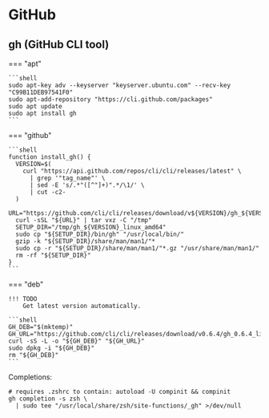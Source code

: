 # GitHub

## gh (GitHub CLI tool)

=== "apt"

    ```shell
    sudo apt-key adv --keyserver "keyserver.ubuntu.com" --recv-key "C99B11DEB97541F0"
    sudo apt-add-repository "https://cli.github.com/packages"
    sudo apt update
    sudo apt install gh
    ```

=== "github"

    ```shell
    function install_gh() {
      VERSION=$(
        curl "https://api.github.com/repos/cli/cli/releases/latest" \
          | grep '"tag_name"' \
          | sed -E 's/.*"([^"]+)".*/\1/' \
          | cut -c2-
      )
      URL="https://github.com/cli/cli/releases/download/v${VERSION}/gh_${VERSION}_linux_amd64.tar.gz"
      curl -sSL "${URL}" | tar vxz -C "/tmp"
      SETUP_DIR="/tmp/gh_${VERSION}_linux_amd64"
      sudo cp "${SETUP_DIR}/bin/gh" "/usr/local/bin/"
      gzip -k "${SETUP_DIR}/share/man/man1/"*
      sudo cp -r "${SETUP_DIR}/share/man/man1/"*.gz "/usr/share/man/man1/"
      rm -rf "${SETUP_DIR}"
    }
    ```

=== "deb"

    !!! TODO
        Get latest version automatically.
    
    ```shell
    GH_DEB="$(mktemp)"
    GH_URL="https://github.com/cli/cli/releases/download/v0.6.4/gh_0.6.4_linux_amd64.deb"
    curl -sS -L -o "${GH_DEB}" "${GH_URL}"
    sudo dpkg -i "${GH_DEB}"
    rm "${GH_DEB}"
    ```


Completions:

```shell
# requires .zshrc to contain: autoload -U compinit && compinit
gh completion -s zsh \
  | sudo tee "/usr/local/share/zsh/site-functions/_gh" >/dev/null
```
